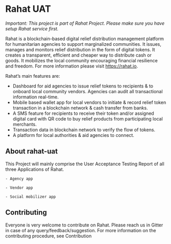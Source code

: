 # Rahat UAT 
*Important: This project is part of Rahat Project. Please make sure you have setup Rahat service first.*

Rahat is a blockchain-based digital relief distribution management platform for humanitarian agencies to support marginalized communities. It issues, manages and monitors relief distribution in the form of digital tokens. It creates a transparent, efficient and cheaper way to distribute cash or goods. It mobilizes the local community encouraging financial resilience and freedom. For more information please visit https://rahat.io.

Rahat’s main features are:

- Dashboard for aid agencies to issue relief tokens to recipients & to onboard local community vendors. Agencies can audit all transactional information real-time.
- Mobile based wallet app for local vendors to initiate & record relief token transaction in a blockchain network & cash transfer from banks.
- A SMS feature for recipients to receive their token and/or assigned digital card with QR code to buy relief products from participating local merchants.
- Transaction data in blockchain network to verify the flow of tokens.
- A platform for local authorities & aid agencies to connect.

## About rahat-uat
This Project will mainly comprise the User Acceptance Testing Report of all three Applications of Rahat.

    - Agency app
    
    - Vendor app 
    
    - Social mobilizer app 
    
## Contributing
Everyone is very welcome to contribute on Rahat. Please reach us in Gitter in case of any query/feedback/suggestion.
For more information on the contributing procedure, see Contribution
